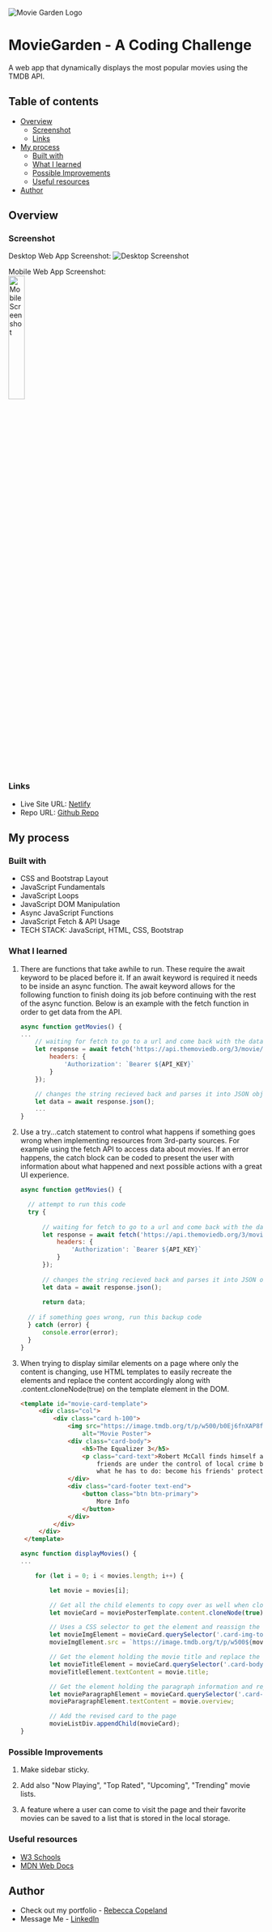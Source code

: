 ![Movie Garden Logo](./img/MovieGarden.svg)
# MovieGarden - A Coding Challenge

A web app that dynamically displays the most popular movies using the TMDB API.

## Table of contents

- [Overview](#overview)
  - [Screenshot](#screenshot)
  - [Links](#links)
- [My process](#my-process)
  - [Built with](#built-with)
  - [What I learned](#what-i-learned)
  - [Possible Improvements](#possible-improvements)
  - [Useful resources](#useful-resources)
- [Author](#author)

## Overview

### Screenshot

Desktop Web App Screenshot:
![Desktop Screenshot](./img/desktop-screenshot.png)

Mobile Web App Screenshot:
<br/>
<img src="./img/iphone-screenshot.jpg" alt="Mobile Screenshot" width="25%" height="auto">

### Links

- Live Site URL: [Netlify](https://superb-hamster-34c5dc.netlify.app/)
- Repo URL: [Github Repo](https://github.com/rebcop/MovieGarden)

## My process

### Built with

- CSS and Bootstrap Layout
- JavaScript Fundamentals
- JavaScript Loops
- JavaScript DOM Manipulation
- Async JavaScript Functions
- JavaScript Fetch & API Usage
- TECH STACK: JavaScript, HTML, CSS, Bootstrap

### What I learned

1. There are functions that take awhile to run. These require the await keyword to be placed before it. If an await keyword is required it needs to be inside an async function. The await keyword allows for the following function to finish doing its job before continuing with the rest of the async function. Below is an example with the fetch function in order to get data from the API.

    ```js
    async function getMovies() {
    ...
        // waiting for fetch to go to a url and come back with the data
        let response = await fetch('https://api.themoviedb.org/3/movie/popular', {
            headers: {
                'Authorization': `Bearer ${API_KEY}`
            }
        });

        // changes the string recieved back and parses it into JSON object which is a javascript object in javascript
        let data = await response.json();
        ...
    }
    ```
    
2. Use a try...catch statement to control what happens if something goes wrong when implementing resources from 3rd-party sources. For example using the fetch API to access data about movies. If an error happens, the catch block can be coded to present the user with information about what happened and next possible actions with a great UI experience.
    ```js
    async function getMovies() {

      // attempt to run this code
      try {
  
          // waiting for fetch to go to a url and come back with the data
          let response = await fetch('https://api.themoviedb.org/3/movie/popular', {
              headers: {
                  'Authorization': `Bearer ${API_KEY}`
              }
          });
  
          // changes the string recieved back and parses it into JSON object which is a javascript object in javascript
          let data = await response.json();
  
          return data;
  
      // if something goes wrong, run this backup code
      } catch (error) {
          console.error(error);
      }
    }
    ```
    
3. When trying to display similar elements on a page where only the content is changing, use HTML templates to easily recreate the elements and replace the content accordingly along with .content.cloneNode(true) on the template element in the DOM.
   ```HTML
   <template id="movie-card-template">
        <div class="col">
            <div class="card h-100">
                <img src="https://image.tmdb.org/t/p/w500/b0Ej6fnXAP8fK75hlyi2jKqdhHz.jpg" class="card-img-top"
                    alt="Movie Poster">
                <div class="card-body">
                    <h5>The Equalizer 3</h5>
                    <p class="card-text">Robert McCall finds himself at home in Southern Italy but he discovers his
                        friends are under the control of local crime bosses. As events turn deadly, McCall knows
                        what he has to do: become his friends' protector by taking on the mafia.</p>
                </div>
                <div class="card-footer text-end">
                    <button class="btn btn-primary">
                        More Info
                    </button>
                </div>
            </div>
        </div>
    </template>
   ```

    ```js
    async function displayMovies() {
    ...

        for (let i = 0; i < movies.length; i++) {

            let movie = movies[i];

            // Get all the child elements to copy over as well when cloneNode(true), if false instead of true is used, then no child elements
            let movieCard = moviePosterTemplate.content.cloneNode(true);

            // Uses a CSS selector to get the element and reassign the value of the img src attribute
            let movieImgElement = movieCard.querySelector('.card-img-top');
            movieImgElement.src = `https://image.tmdb.org/t/p/w500${movie.poster_path}`

            // Get the element holding the movie title and replace the text with the title of the movie
            let movieTitleElement = movieCard.querySelector('.card-body > h5');
            movieTitleElement.textContent = movie.title;

            // Get the element holding the paragraph information and replace the text with the summary of movie
            let movieParagraphElement = movieCard.querySelector('.card-text');
            movieParagraphElement.textContent = movie.overview;

            // Add the revised card to the page
            movieListDiv.appendChild(movieCard);
    } 
    ```
### Possible Improvements
1. Make sidebar sticky.

2. Add also "Now Playing", "Top Rated", "Upcoming", "Trending" movie lists.

3. A feature where a user can come to visit the page and their favorite movies can be saved to a list that is stored in the local storage.

### Useful resources

- [W3 Schools](https://www.w3schools.com/js/js_async.asp)
- [MDN Web Docs](https://developer.mozilla.org/en-US/docs/Web/JavaScript/Reference/Statements/async_function)

## Author

- Check out my portfolio - [Rebecca Copeland](https://rebcop.dev/)
- Message Me - [LinkedIn](https://www.linkedin.com/in/rebcop/)

